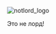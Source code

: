 ![notlord_logo](https://user-images.githubusercontent.com/82447582/190448770-78fe3a08-7d56-471f-a6cd-df2e11d9772b.png)

Это не лорд!
